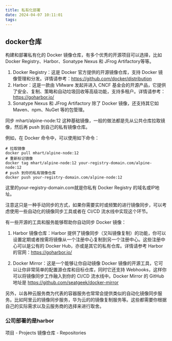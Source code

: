 ```yaml
---
title: 私有化部署
date: 2024-04-07 10:11:01
tags:
---
```


## docker仓库

构建和部署私有化的 Docker 镜像仓库，有多个优秀的开源项目可以选择，比如 Docker Registry、Harbor、Sonatype Nexus 和 JFrog Artifactory等等。

1. Docker Registry：这是 Docker 官方提供的开源镜像仓库，支持 Docker 镜像管理和分发。详情请参考：https://github.com/docker/distribution
2. Harbor：这是一款由 VMware 发起并进入 CNCF 基金会的开源产品，它提供了安全、复制、策略和自动垃圾回收等高级功能，支持多租户。详情请参考：https://goharbor.io/
3. Sonatype Nexus 和 JFrog Artifactory 除了 Docker 镜像，还支持其它如 Maven、npm、NuGet 等的包管理。

同步 mhart/alpine-node:12 这种基础镜像，一般的做法都是先从公共仓库拉取镜像，然后再 push 到自己的私有镜像仓库。

例如，在 Docker 命令中，可以使用如下命令：
```shell
# 拉取镜像
docker pull mhart/alpine-node:12
# 重新标记镜像
docker tag mhart/alpine-node:12 your-registry-domain.com/alpine-node:12
# push 到你的私有镜像仓库
docker push your-registry-domain.com/alpine-node:12
```

这里的your-registry-domain.com就是你私有 Docker Registry 的域名或IP地址。

注意这只是一种手动同步的方式，如果你需要实时或频繁的进行镜像同步，可以考虑使用一些自动化的镜像同步工具或者在 CI/CD 流水线中实现这个环节。



有一些开源的工具和服务能够帮助你自动同步 Docker 镜像：

1. Harbor 镜像仓库：Harbor 提供了镜像同步（又叫镜像复制）的功能，你可以设置定期或者按需将镜像从一个注册中心复制到另一个注册中心。这些注册中心可以是公有的 Docker Hub，亦或是其它的私有仓库。详情请参考 Harbor 的官网：https://goharbor.io/

2. Docker Mirror：这是一个能够让你自动镜像 Docker 镜像的开源工具，它可以让你非常简单的配置源仓库和目标仓库，同时它还支持 Webhooks，这样你可以将镜像同步工作融入到你的 CI/CD 流水线中。Docker Mirror 的 GitHub 地址是 https://github.com/seatgeek/docker-mirror

另外，以各种云服务商为代表的容器服务也常常会提供类似的自动化镜像同步服务。比如阿里云的镜像同步服务，华为云的的镜像复制服务等。这些都需要你根据自己的实际需求以及云服务商的选择来进行取舍。

### 公司部署的是harbor
项目 - Projects
镜像仓库 - Repositories


